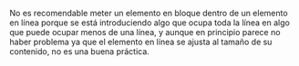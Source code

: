No es recomendable meter un elemento en bloque dentro de un elemento en línea porque se está introduciendo algo que ocupa toda la línea en algo que puede ocupar menos de una línea, y aunque en principio parece no haber problema ya que el elemento en línea se ajusta al tamaño de su contenido, no es una buena práctica.